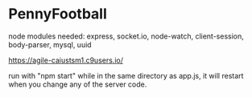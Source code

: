 # PennyFootball
node modules needed: express, socket.io, node-watch, client-session, body-parser, mysql, uuid

https://agile-caiustsm1.c9users.io/

run with "npm start" while in the same directory as app.js, it will restart when you change any of the server code.
